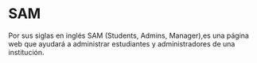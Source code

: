 # SAM
Por sus siglas en inglés SAM (Students, Admins, Manager),es una página web que ayudará a administrar estudiantes y administradores de una institución.
